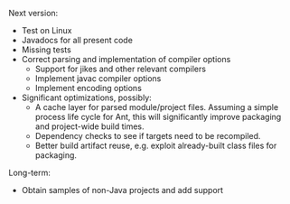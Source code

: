 Next version:

  * Test on Linux
  * Javadocs for all present code
  * Missing tests
  * Correct parsing and implementation of compiler options
    * Support for jikes and other relevant compilers
    * Implement javac compiler options
    * Implement encoding options
  * Significant optimizations, possibly:
    * A cache layer for parsed module/project files. Assuming a simple process life cycle for Ant, this will significantly improve packaging and project-wide build times.
    * Dependency checks to see if targets need to be recompiled.
    * Better build artifact reuse, e.g. exploit already-built class files for packaging.

Long-term:

  * Obtain samples of non-Java projects and add support
